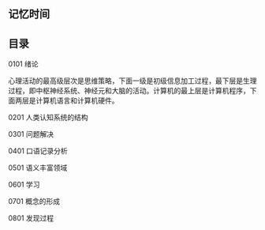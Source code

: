 ## 记忆时间

## 目录

0101 绪论

心理活动的最高级层次是思维策略，下面一级是初级信息加工过程，最下层是生理过程，即中枢神经系统、神经元和大脑的活动。计算机的最上层是计算机程序，下面两层是计算机语言和计算机硬件。

0201 人类认知系统的结构

0301 问题解决

0401 口语记录分析

0501 语义丰富领域

0601 学习

0701 概念的形成

0801 发现过程

